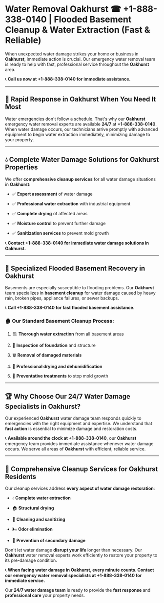# Water Removal Oakhurst ☎ +1-888-338-0140 | Flooded Basement Cleanup & Water Extraction (Fast & Reliable)

When unexpected water damage strikes your home or business in **Oakhurst**, immediate action is crucial. Our emergency water removal team is ready to help with fast, professional service throughout the **Oakhurst** area. 

📞 **Call us now at +1-888-338-0140 for immediate assistance.**
---
## 🚀 Rapid Response in Oakhurst When You Need It Most
Water emergencies don't follow a schedule. That's why our **Oakhurst** emergency water removal experts are available **24/7** at **+1-888-338-0140**. When water damage occurs, our technicians arrive promptly with advanced equipment to begin water extraction immediately, minimizing damage to your property.
---
## 💧 Complete Water Damage Solutions for Oakhurst Properties
We offer **comprehensive cleanup services** for all water damage situations in **Oakhurst**:
- ✅ **Expert assessment** of water damage  
- ✅ **Professional water extraction** with industrial equipment  
- ✅ **Complete drying** of affected areas  
- ✅ **Moisture control** to prevent further damage  
- ✅ **Sanitization services** to prevent mold growth  
📞 **Contact +1-888-338-0140 for immediate water damage solutions in Oakhurst.**
---
## 🌊 Specialized Flooded Basement Recovery in Oakhurst
Basements are especially susceptible to flooding problems. Our **Oakhurst** team specializes in **basement cleanup** for water damage caused by heavy rain, broken pipes, appliance failures, or sewer backups. 
📞 **Call +1-888-338-0140 for fast flooded basement assistance.**
### 🏚️ Our Standard Basement Cleanup Process:
1. 🏗️ **Thorough water extraction** from all basement areas  
2. 🔎 **Inspection of foundation** and structure  
3. 🗑️ **Removal of damaged materials**  
4. 💨 **Professional drying and dehumidification**  
5. 🚫 **Preventative treatments** to stop mold growth  
---
## 🏆 Why Choose Our 24/7 Water Damage Specialists in Oakhurst?
Our experienced **Oakhurst** water damage team responds quickly to emergencies with the right equipment and expertise. We understand that **fast action** is essential to minimize damage and restoration costs.
📞 **Available around the clock at +1-888-338-0140**, our **Oakhurst** emergency team provides immediate assistance whenever water damage occurs. We serve all areas of **Oakhurst** with efficient, reliable service.
---
## 🧹 Comprehensive Cleanup Services for Oakhurst Residents
Our cleanup services address **every aspect of water damage restoration**:
- 💧 **Complete water extraction**  
- 🏠 **Structural drying**  
- 🧼 **Cleaning and sanitizing**  
- 🌬️ **Odor elimination**  
- 🚫 **Prevention of secondary damage**  
Don't let water damage **disrupt your life** longer than necessary. Our **Oakhurst** water removal experts work efficiently to restore your property to its pre-damage condition.
📞 **When facing water damage in Oakhurst, every minute counts. Contact our emergency water removal specialists at +1-888-338-0140 for immediate service.**
Our **24/7 water damage team** is ready to provide the **fast response** and **professional care** your property needs.
